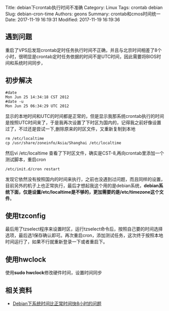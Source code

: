 Title: debian下crontab执行时间不准确
Category: Linux
Tags: crontab debian
Slug: debian-cron-time
Authors: geons
Summary: crontab和cmos时间统一
Date: 2017-11-19 16:19:31
Modified: 2017-11-19 16:19:36
## 遇到问题
重启了VPS后发现crontab定时任务执行时间不正确，并且与北京时间相差了8个小时，很明显是crontab定时任务依据的时间不是UTC时间，因此需要将BIOS时间和系统时间同步，

## 初步解决
```shell
#date
Mon Jun 25 14:34:18 CST 2012
#date -u
Mon Jun 25 06:34:29 UTC 2012
```


显示的本地时间和UTC的时间都是正常的，但是显示我那系统crontab执行的时间是按照UTC时间来了，于是我再次设置了下时区为国内的，记得我之前好像设置过了，不过还是尝试一下,删除原来的时区文件，又重新复制到本地

```shell
rm /etc/localtime
cp /usr/share/zoneinfo/Asia/Shanghai /etc/localtime
```


然后vi /etc/localtime 查看了下时区文件，确实是CST-8,再向crontab里添加一个测试脚本，重启cron
```shell
/etc/init.d/cron restart
```


发现它依然没有按照国内的时间来执行，之前也没遇到过问题，而且同样的设置，目前另外的机子上也正常执行，最后才想起我这个用的是debian系统，**debian系统下面，仅是设置/etc/localtime是不够的，更加需要的是/etc/timezone这个文件**。

## 使用tzconfig

最后用了tzselect程序来设置时区，运行tzselect命令后，按照自己要的时间选择选项，最后选1保存确认即可。再次重启cron，添加测试任务，这次终于按照本地时间运行了，如果不行就重新登录一下或者重启下。

## 使用hwclock
使用**sudo hwclock**修改硬件时间，设置时间同步

## 相关资料

- [Debian下系统时间比正常时间快8小时的问题](https://www.tech1024.cn/reprint/1618.html)